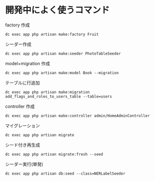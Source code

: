 # 開発中によく使うコマンド

factory 作成

```
dc exec app php artisan make:factory Fruit
```

シーダー作成

```
dc exec app php artisan make:seeder PhotoTableSeeder
```

model+migration 作成

```
dc exec app php artisan make:model Book --migration
```

テーブルに行追加

```
dc exec app php artisan make:migration add_flags_and_roles_to_users_table --table=users
```

controller 作成

```
dc exec app php artisan make:controller admin/HomeAdminController
```

マイグレーション

```
dc exec app php artisan migrate
```

シード付き再生成

```
dc exec app php artisan migrate:fresh --seed
```

シーダー実行(単発)

```
dc exec app php artisan db:seed --class=NERLabelSeeder
```
